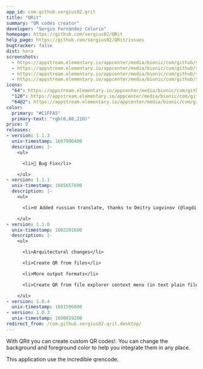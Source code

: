 ```yaml
---
app_id: com.github.sergius02.qrit
title: "QRit"
summary: "QR codes creator"
developer: "Sergio Fernández Celorio"
homepage: https://github.com/sergius02/QRit
help_page: https://github.com/sergius02/QRit/issues
bugtracker: false
dist: hera
screenshots:
  - https://appstream.elementary.io/appcenter/media/bionic/com/github/sergius02.qrit/669D0C2FF0F8C0CDA97F08F03AC205D3/screenshots/image-1_orig.png
  - https://appstream.elementary.io/appcenter/media/bionic/com/github/sergius02.qrit/669D0C2FF0F8C0CDA97F08F03AC205D3/screenshots/image-2_orig.png
  - https://appstream.elementary.io/appcenter/media/bionic/com/github/sergius02.qrit/669D0C2FF0F8C0CDA97F08F03AC205D3/screenshots/image-3_orig.png
  - https://appstream.elementary.io/appcenter/media/bionic/com/github/sergius02.qrit/669D0C2FF0F8C0CDA97F08F03AC205D3/screenshots/image-4_orig.png
icons:
  "64": https://appstream.elementary.io/appcenter/media/bionic/com/github/sergius02.qrit/669D0C2FF0F8C0CDA97F08F03AC205D3/icons/64x64/com.github.sergius02.qrit_com.github.sergius02.qrit.png
  "128": https://appstream.elementary.io/appcenter/media/bionic/com/github/sergius02.qrit/669D0C2FF0F8C0CDA97F08F03AC205D3/icons/128x128/com.github.sergius02.qrit_com.github.sergius02.qrit.png
  "64@2": https://appstream.elementary.io/appcenter/media/bionic/com/github/sergius02.qrit/669D0C2FF0F8C0CDA97F08F03AC205D3/icons/64x64@2/com.github.sergius02.qrit_com.github.sergius02.qrit.png
color:
  primary: "#C1FFA5"
  primary-text: "rgb(0,60,210)"
price: 0
releases:
- version: 1.1.3
  unix-timestamp: 1607990400
  description: |-
    <ul>

      <li>🐛 Bug Fix</li>

    </ul>
- version: 1.1.1
  unix-timestamp: 1605657600
  description: |-
    <ul>

      <li>🌐 Added russian translate, thanks to Dmitry Logvinov (@logdimov)</li>

    </ul>
- version: 1.1.0
  unix-timestamp: 1602201600
  description: |-
    <ul>

      <li>Arquitectural changes</li>

      <li>Create QR from files</li>

      <li>More output formats</li>

      <li>Create QR from file explorer context menu (in text plain files)</li>

    </ul>
- version: 1.0.4
  unix-timestamp: 1601596800
- version: 1.0.3
  unix-timestamp: 1600819200
redirect_from: /com.github.sergius02.qrit.desktop/
---
```


<p>With QRit you can create custom QR codes!. You can change the background and foreground color to help you integrate them in any place.</p>
<p>This application use the incredible qrencode.</p>